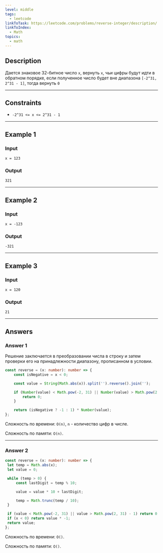 ```yaml
---
level: middle
tags:
  - leetcode
linkToTask: https://leetcode.com/problems/reverse-integer/description/
linkToIndex:
  - Math
topics:
  - math
---
```

## Description

Дается знаковое 32-битное число `x`, вернуть `x`, чьи цифры будут идти в обратном порядке, если полученное число будет вне диапазона `[-2^31, 2^31 - 1]`, тогда вернуть `0`

---
## Constraints

- `-2^31 <= x <= 2^31 - 1`

---
## Example 1

### Input

```
x = 123
```
### Output

```
321
```

---
## Example 2

### Input

```
x = -123
```
### Output

```
-321
```

---
## Example 3

### Input

```
x = 120
```
### Output

```
21
```

---
## Answers

### Answer 1

Решение заключается в преобразовании числа в строку и затем проверки его на принадлежности диапазону, прописанном в условии.

```typescript
const reverse = (x: number): number => {
	const isNegative = x < 0;

	const value = String(Math.abs(x)).split('').reverse().join('');

	if (Number(value) < Math.pow(-2, 31) || Number(value) > Math.pow(2, 31) - 1) {
		return 0;
	}

	return (isNegative ? -1 : 1) * Number(value);
};
```

Сложность по времени: `O(n)`, `n` - количество цифр в числе.

Сложность по памяти: `O(n)`.

---
### Answer 2

```typescript
const reverse = (x: number): number => {
 let temp = Math.abs(x);
 let value = 0;

 while (temp > 0) {
	 const lastDigit = temp % 10;

	 value = value * 10 + lastDigit;

	 temp = Math.trunc(temp / 10);
 }

 if (value < Math.pow(-2, 31) || value > Math.pow(2, 31) - 1) return 0;
 if (x < 0) return value * -1;
 return value;
};
```

Сложность по времени: `O()`.

Сложность по памяти: `O()`.

